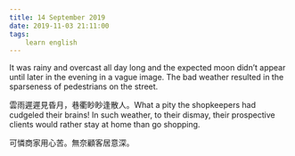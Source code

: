 ```yaml
---
title: 14 September 2019
date: 2019-11-03 21:11:00
tags:
    learn english
---
```

It was rainy and overcast all day long and
the expected moon didn’t appear until later in the evening in a vague image. The
bad weather resulted in the sparseness of pedestrians on the street. 

雲雨遲遲見昏月，巷衢眇眇逢散人。What a pity the shopkeepers had cudgeled
their brains! In such weather, to their dismay, their prospective clients would
rather stay at home than go shopping.

可憐商家用心苦。無奈顧客居意深。